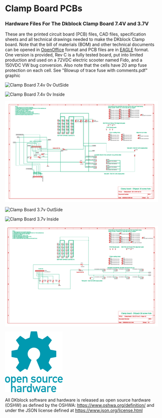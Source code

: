 # Clamp Board PCBs
### Hardware Files For The Dkblock Clamp Board 7.4V and 3.7V
These are the printed circuit board (PCB) files, CAD files, specification sheets and all technical drawings needed to make the DKblock Clamp board. Note that the bill of materials (BOM) and other technical documents can be opened in [OpenOffice](https://www.openoffice.org) format and PCB files are in [EAGLE](https://www.autodesk.com/products/eagle/overview) format.
One version is provided, Rev C is a fully tested board, put into limited production and used on a 72VDC electric scooter named Fido, and a 150VDC VW bug conversion. 
Also note that the cells have 20 amp fuse protection on each cell. See "Blowup of trace fuse with comments.pdf" graphic


![Clamp Board 7.4v 0v OutSide](Images/Clamp_Board_2s_7.4v_0v_outside.png)

![Clamp Board 7.4v 0v Inside](Images/Clamp_Board_2s_7.4v_0v_inside.png)

![Clamp Board 7.4v 0v Schematic](Images/Clamp_board_-_2S-7.4-0V_rev_C1_Schematic.png)

![Clamp Board 3.7v OutSide](Images/Clamp_Board_2s_3.7V_outside.png)

![Clamp Board 3.7v Inside](Images/Clamp_Board_2s_3.7V_inside.png)

![Clamp Board 3.7v Schematic](Images/Clamp_board_-_2S-3.7V_rev_C-_4_layer_v2_Schematic.png)

![Open Hardware](Images/oshw-logo-200-px.png)

All DKblock software and hardware is released as open source hardware (OSHW) as defined by the OSHWA: https://www.oshwa.org/definition/ and under the JSON license defined at https://www.json.org/license.html

